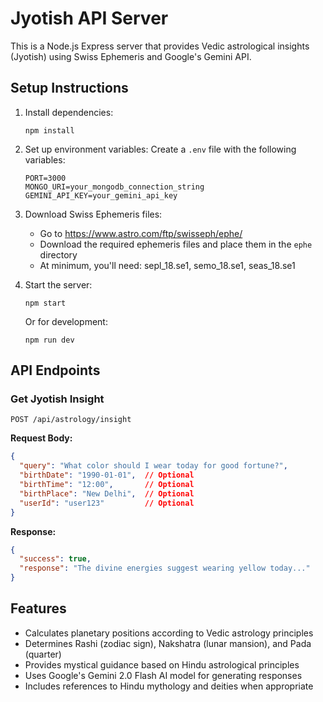 # Jyotish API Server

This is a Node.js Express server that provides Vedic astrological insights (Jyotish) using Swiss Ephemeris and Google's Gemini API.

## Setup Instructions

1. Install dependencies:
   ```
   npm install
   ```

2. Set up environment variables:
   Create a `.env` file with the following variables:
   ```
   PORT=3000
   MONGO_URI=your_mongodb_connection_string
   GEMINI_API_KEY=your_gemini_api_key
   ```

3. Download Swiss Ephemeris files:
   - Go to https://www.astro.com/ftp/swisseph/ephe/
   - Download the required ephemeris files and place them in the `ephe` directory
   - At minimum, you'll need: sepl_18.se1, semo_18.se1, seas_18.se1

4. Start the server:
   ```
   npm start
   ```
   Or for development:
   ```
   npm run dev
   ```

## API Endpoints

### Get Jyotish Insight
```
POST /api/astrology/insight
```

**Request Body:**
```json
{
  "query": "What color should I wear today for good fortune?",
  "birthDate": "1990-01-01",  // Optional
  "birthTime": "12:00",       // Optional
  "birthPlace": "New Delhi",  // Optional
  "userId": "user123"         // Optional
}
```

**Response:**
```json
{
  "success": true,
  "response": "The divine energies suggest wearing yellow today..."
}
```

## Features

- Calculates planetary positions according to Vedic astrology principles
- Determines Rashi (zodiac sign), Nakshatra (lunar mansion), and Pada (quarter)
- Provides mystical guidance based on Hindu astrological principles
- Uses Google's Gemini 2.0 Flash AI model for generating responses
- Includes references to Hindu mythology and deities when appropriate